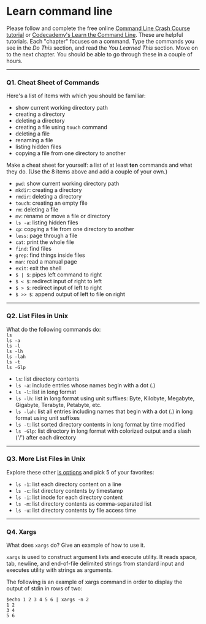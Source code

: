 # Learn command line

Please follow and complete the free online [Command Line Crash Course
tutorial](https://web.archive.org/web/20160708171659/http://cli.learncodethehardway.org/book/) or [Codecademy's Learn the Command Line](https://www.codecademy.com/learn/learn-the-command-line). These are helpful tutorials. Each "chapter" focuses on a command. Type the commands you see in the _Do This_ section, and read the _You Learned This_ section. Move on to the next chapter. You should be able to go through these in a couple of hours.

---

### Q1.  Cheat Sheet of Commands  

Here's a list of items with which you should be familiar:  
* show current working directory path
* creating a directory
* deleting a directory
* creating a file using `touch` command
* deleting a file
* renaming a file
* listing hidden files
* copying a file from one directory to another

Make a cheat sheet for yourself: a list of at least **ten** commands and what they do.  (Use the 8 items above and add a couple of your own.)  

* `pwd`: show current working directory path
* `mkdir`: creating a directory
* `rmdir`: deleting a directory
* `touch`: creating an empty file
* `rm`: deleting a file
* `mv`: rename or move a file or directory
* `ls -a`: listing hidden files
* `cp`: copying a file from one directory to another
* `less`: page through a file
* `cat`: print the whole file
* `find`: find files
* `grep`: find things inside files
* `man`: read a manual page
* `exit`: exit the shell
* `$ | $`: pipes left command to right
* `$ < $`: redirect input of right to left
* `$ > $`: redirect input of left to right
* `$ >> $`: append output of left to file on right

---

### Q2.  List Files in Unix   

What do the following commands do:  
`ls`  
`ls -a`  
`ls -l`  
`ls -lh`  
`ls -lah`  
`ls -t`  
`ls -Glp`  

* `ls`: list directory contents
* `ls -a`: include entries whose names begin with a dot (.)
* `ls -l`: list in long format
* `ls -lh`: list in long format using unit suffixes: Byte, Kilobyte, Megabyte, Gigabyte, Terabyte, Petabyte, etc.
* `ls -lah`: list all entries including names that begin with a dot (.) in long format using unit suffixes
* `ls -t`: list sorted directory contents in long format by time modified
* `ls -Glp`: list directory in long format with colorized output and a slash ('/') after each directory


---

### Q3.  More List Files in Unix  

Explore these other [ls options](http://www.techonthenet.com/unix/basic/ls.php) and pick 5 of your favorites:

* `ls -1`: list each directory content on a line
* `ls -c`: list directory contents by timestamp
* `ls -i`: list inode for each directory content
* `ls -m`: list directory contents as comma-separated list
* `ls -u`: list directory contents by file access time

---

### Q4.  Xargs   

What does `xargs` do? Give an example of how to use it.

`xargs` is used to construct argument lists and execute utility. It reads space, tab, newline, and end-of-file delimited strings from standard input and executes utility with strings as arguments.

The following is an example of xargs command in order to display the output of stdin in rows of two:
```
$echo 1 2 3 4 5 6 | xargs -n 2
1 2
3 4
5 6
```

 

